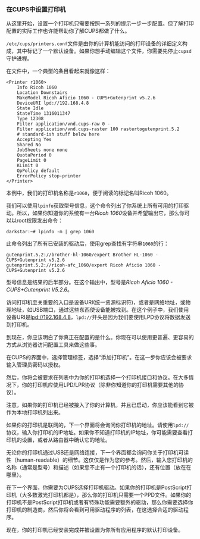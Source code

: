 ### 在CUPS中设置打印机

从这里开始，设置一个打印机只需要按照一系列的提示一步一步配置。但了解打印配置的实际工作也许能帮助你了解CUPS都做了什么。

`/etc/cups/printers.conf`文件是由你的计算机能访问的打印设备的详细定义构成，其中标记了一个默认设备。如果你想手动编辑这个文件，你需要先停止`cupsd`守护进程。

在文件中，一个典型的条目看起来就像这样：

```
<Printer r1060>
    Info Ricoh 1060
    Location Downstairs
    MakeModel Ricoh Aficio 1060 - CUPS+Gutenprint v5.2.6
    DeviceURI lpd://192.168.4.8
    State Idle
    StateTime 1316011347
    Type 12308
    Filter application/vnd.cups-raw 0 -
    Filter application/vnd.cups-raster 100 rastertogutenprint.5.2
    # standard-ish stuff below here
    Accepting Yes
    Shared No
    JobSheets none none
    QuotaPeriod 0
    PageLimit 0
    KLimit 0
    OpPolicy default
    ErrorPolicy stop-printer
</Printer>
```

本例中，我们的打印机名称是`r1060`，便于阅读的标记名叫Ricoh 1060。

我们可以使用`lpinfo`获取型号信息，这个命令列出了你系统上所有可用的打印驱动。所以，如果你知道你的系统有一台*Ricoh 1060*设备并希望输出它，那么你可以以root权限发出命令：

```
darkstar:~# lpinfo -m | grep 1060
```

此命令列出了所有已安装的驱动后，使用grep查找有字符串`1060`的行：

```
gutenprint.5.2://brother-hl-1060/expert Brother HL-1060 - CUPS+Gutenprint v5.2.6
gutenprint.5.2://ricoh-afc_1060/expert Ricoh Aficio 1060 - CUPS+Gutenprint v5.2.6
```

型号信息是结果的后半部分。在这个输出中，型号是*Ricoh Aficio 1060 - CUPS+Gutenprint V5.2.6*。

访问打印机至关重要的入口是设备URI(统一资源标识符)，或者是网络地址，或物理地址，如USB端口，通过这些东西使设备能被找到。在这个例子中，我们使用设备URI是[lpd://192.168.4.8](lpd://192.168.4.8)，`lpd://`开头是因为我们要使用LPD协议将数据发送到打印机。

到现在，你应该明白了你真正在配置的是什么。你现在可以使用更普遍、更容易的方式从浏览器访问配置工具来做这些事。

在CUPS的界面中，选择管理标签，选择“添加打印机”。在这一步你应该会被要求输入管理员密码以授权。

然后，你将会被要求在列表中为你的打印机选择一个打印机接口和协议。在大多情况下，你的打印机应使用LPD/LPR协议（除非你知道你的打印机需要其他的协议）。

注意，如果你的打印机已经被接入了你的计算机，并且已启动，你应该能看到它被作为本地打印机列出来。

如果你的打印机是联网的，下一个界面将会询问你打印机的地址。请使用`lpd://`协议，输入你打印机的IP地址。如果你不知道打印机的IP地址，你可能需要查看打印机的设置，或者从路由器中确认它的地址。

无论你的打印机通过USB还是网络连接，下一个界面都会询问你关于打印机可读性（human-readable）的细节。这仅仅是作为您的参考。然后，输入您打印机的名称（通常是型号）和描述（如果您不止有一个打印机的话），还有位置（放在在哪里）。

在下一个界面，你需要为CUPS选择打印机驱动。如果你的打印机是PostScript打印机（大多数激光打印机都是），那么你的打印机只需要一个PPD文件。如果你的打印机不是PostScript打印机或者有特殊功能需要额外的驱动，那么你需要选择你打印机的制造商，然后你将会看到可用驱动程序的列表，在这选择合适的驱动程序。

现在，你的打印机已经安装完成并被设置为你所有应用程序的默认打印设备。

